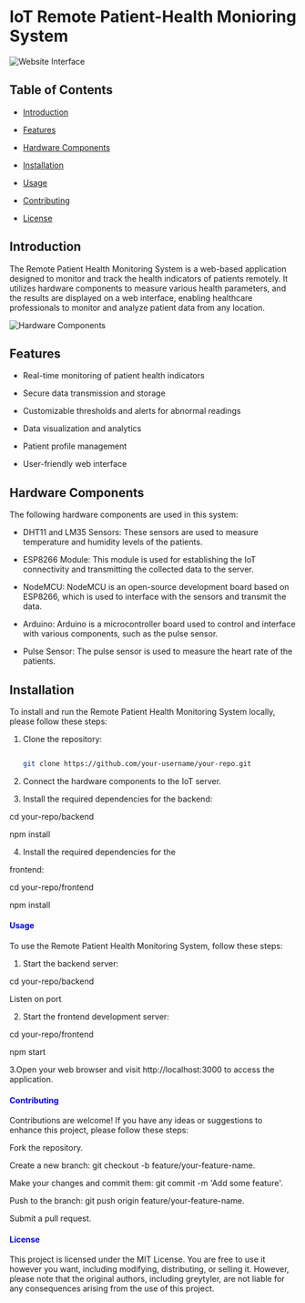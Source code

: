 # IoT Remote Patient-Health Monioring System
 


![Website Interface](../iotSnip.jpg)

## Table of Contents

- [Introduction](#introduction)

- [Features](#features)

- [Hardware Components](#hardware-components)

- [Installation](#installation)

- [Usage](#usage)

- [Contributing](#contributing)

- [License](#license)

## Introduction

The Remote Patient Health Monitoring System is a web-based application designed to monitor and track the health indicators of patients remotely. It utilizes hardware components to measure various health parameters, and the results are displayed on a web interface, enabling healthcare professionals to monitor and analyze patient data from any location.

![Hardware Components](images/hardware_components.png)

## Features

- Real-time monitoring of patient health indicators

- Secure data transmission and storage

- Customizable thresholds and alerts for abnormal readings

- Data visualization and analytics

- Patient profile management

- User-friendly web interface

## Hardware Components

The following hardware components are used in this system:

- DHT11 and LM35 Sensors: These sensors are used to measure temperature and humidity levels of the patients.

- ESP8266 Module: This module is used for establishing the IoT connectivity and transmitting the collected data to the server.

- NodeMCU: NodeMCU is an open-source development board based on ESP8266, which is used to interface with the sensors and transmit the data.

- Arduino: Arduino is a microcontroller board used to control and interface with various components, such as the pulse sensor.

- Pulse Sensor: The pulse sensor is used to measure the heart rate of the patients.

## Installation

To install and run the Remote Patient Health Monitoring System locally, please follow these steps:

1. Clone the repository:

   ```bash

   git clone https://github.com/your-username/your-repo.git

2. Connect the hardware components to the IoT server.

3. Install the required dependencies for the backend:

  cd your-repo/backend

  npm install

4. Install the required dependencies for the

frontend:

  cd your-repo/frontend

  npm install

  

#### <span style="color: blue;">Usage</span>

To use the Remote Patient Health Monitoring System, follow these steps:

  

1. Start the backend server:

  cd your-repo/backend

  Listen on port

2.  Start the frontend development server:

  cd your-repo/frontend

  npm start

  

3.Open your web browser and visit http://localhost:3000 to access the application.

 

#### <span style="color: blue;">Contributing</span>

Contributions are welcome! If you have any ideas or suggestions to enhance this project, please follow these steps:

Fork the repository.

Create a new branch: git checkout -b feature/your-feature-name.

Make your changes and commit them: git commit -m 'Add some feature'.

Push to the branch: git push origin feature/your-feature-name.

Submit a pull request. 

#### <span style="color: blue;">License</span>

This project is licensed under the MIT License. You are free to use it however you want, including modifying, distributing, or selling it. However, please note that the original authors, including greytyler, are not liable for any consequences arising from the use of this project. 

